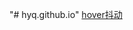 "# hyq.github.io" 
<a href="https://githubhyq.github.io/hyq.github.io/hover%E6%8A%96%E5%8A%A8%E6%A0%B7%E5%BC%8F.html">hover抖动</a>

